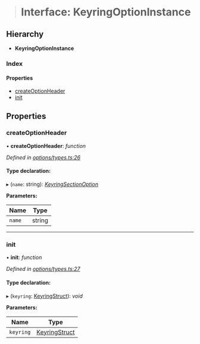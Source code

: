 > # Interface: KeyringOptionInstance

## Hierarchy

* **KeyringOptionInstance**

### Index

#### Properties

* [createOptionHeader](_options_types_.keyringoptioninstance.md#createoptionheader)
* [init](_options_types_.keyringoptioninstance.md#init)

## Properties

###  createOptionHeader

• **createOptionHeader**: *function*

*Defined in [options/types.ts:26](https://github.com/polkadot-js/ui/blob/95939be/packages/ui-keyring/src/options/types.ts#L26)*

#### Type declaration:

▸ (`name`: string): *[KeyringSectionOption](../modules/_options_types_.md#keyringsectionoption)*

**Parameters:**

Name | Type |
------ | ------ |
`name` | string |

___

###  init

• **init**: *function*

*Defined in [options/types.ts:27](https://github.com/polkadot-js/ui/blob/95939be/packages/ui-keyring/src/options/types.ts#L27)*

#### Type declaration:

▸ (`keyring`: [KeyringStruct](_types_.keyringstruct.md)): *void*

**Parameters:**

Name | Type |
------ | ------ |
`keyring` | [KeyringStruct](_types_.keyringstruct.md) |